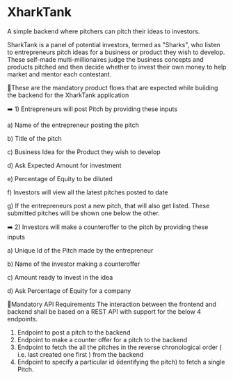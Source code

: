 # XharkTank
A simple backend where pitchers can pitch their ideas to investors.

SharkTank is a panel of potential investors, termed as "Sharks", who listen to entrepreneurs pitch ideas for a business or product they wish to develop. These self-made multi-millionaires judge the business concepts and products pitched and then decide whether to invest their own money to help market and mentor each contestant.

📌These are the mandatory product flows that are expected while building the backend for the XharkTank application

➡️ 1) Entrepreneurs will post Pitch by providing these inputs

a) Name of the entrepreneur posting the pitch

b) Title of the pitch

c) Business Idea for the Product they wish to develop

d) Ask Expected Amount for investment

e) Percentage of Equity to be diluted

f) Investors will view all the latest pitches posted to date

g) If the entrepreneurs post a new pitch, that will also get listed. These submitted pitches will be shown one below the other.


➡️ 2) Investors will make a counteroffer to the pitch by providing these inputs

a) Unique Id of the Pitch made by the entrepreneur

b) Name of the investor making a counteroffer

c) Amount ready to invest in the idea

d) Ask Percentage of Equity for a company


📌Mandatory API Requirements
The interaction between the frontend and backend shall be based on a REST API with support for the below 4 endpoints.

1) Endpoint to post a pitch to the backend
2) Endpoint to make a counter offer for a pitch to the backend
3) Endpoint to fetch the all the pitches in the reverse chronological order ( i.e. last created one first ) from the backend
4) Endpoint to specify a particular id (identifying the pitch) to fetch a single Pitch.

